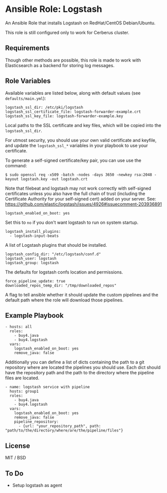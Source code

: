 # Ansible Role: Logstash

An Ansible Role that installs Logstash on RedHat/CentOS Debian/Ubuntu.

This role is still configured only to work for Cerberus cluster.

## Requirements

Though other methods are possible, this role is made to work with Elasticsearch as a backend for storing log messages.

## Role Variables

Available variables are listed below, along with default values (see `defaults/main.yml`):

    logstash_ssl_dir: /etc/pki/logstash
    logstash_ssl_certificate_file: logstash-forwarder-example.crt
    logstash_ssl_key_file: logstash-forwarder-example.key

Local paths to the SSL certificate and key files, which will be copied into the `logstash_ssl_dir`.

For utmost security, you should use your own valid certificate and keyfile, and update the `logstash_ssl_*` variables in your playbook to use your certificate.

To generate a self-signed certificate/key pair, you can use use the command:

    $ sudo openssl req -x509 -batch -nodes -days 3650 -newkey rsa:2048 -keyout logstash.key -out logstash.crt

Note that filebeat and logstash may not work correctly with self-signed certificates unless you also have the full chain of trust (including the Certificate Authority for your self-signed cert) added on your server. See: https://github.com/elastic/logstash/issues/4926#issuecomment-203936891

    logstash_enabled_on_boot: yes

Set this to `no` if you don't want logstash to run on system startup.

    logstash_install_plugins:
      - logstash-input-beats

A list of Logstash plugins that should be installed.

    logstash_config_dir: "/etc/logstash/conf.d"
    logstash_user: logstash
    logstash_group: logstash

The defaults for logstash confs location and permissions.

    force_pipeline_update: true
    downloaded_repos_temp_dir: "/tmp/downloaded_repos"

A flag to tell ansible whether it should update the custom pipelines and the default path where the role will download those pipelines.

## Example Playbook

    - hosts: all
      roles:
        - buy4.java
        - buy4.logstash
      vars:
        logstash_enabled_on_boot: yes
        remove_java: false

Additionally you can define a list of dicts containing the path to a git repository where are located the pipelines you should use. Each dict should have the repository path and the path to the directory where the pipeline files are located.

    - name: logstash service with pipeline
      hosts: group1
      roles:
        - buy4.java
        - buy4.logstash
      vars:
        logstash_enabled_on_boot: yes
        remove_java: false
        pipeline_repository:
          - {url: "your_repository_path", path: "path/to/the/directory/where/are/the/pipeline/files"}

## License

MIT / BSD

## To Do
  - Setup logstash as agent